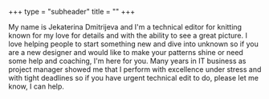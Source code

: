 +++
type = "subheader"
title = ""
+++

My name is Jekaterina Dmitrijeva and I'm a technical editor for knitting known for my love for details and with the ability to see a great picture.
I love helping people to start something new and dive into unknown so if you are a new designer and would like to make your patterns shine or need some help and coaching, I'm here for you.
Many years in IT business as project manager showed me that I perform with excellence under stress and with tight deadlines so if you have urgent technical edit to do, please let me know, I can help.